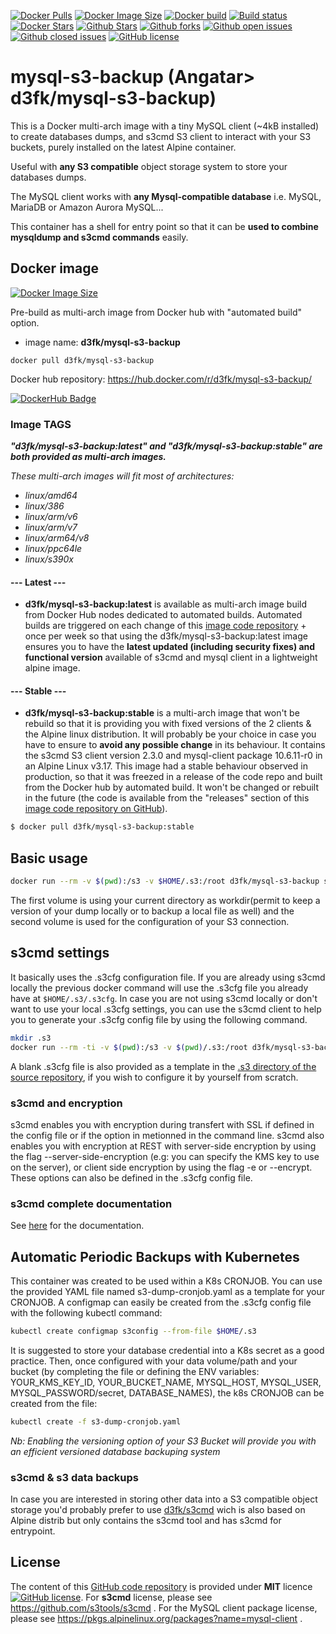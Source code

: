 [![Docker Pulls](https://badgen.net/docker/pulls/d3fk/mysql-s3-backup?icon=docker&label=pulls)](https://hub.docker.com/r/d3fk/mysql-s3-backup/tags) [![Docker Image Size](https://badgen.net/docker/size/d3fk/mysql-s3-backup/latest?icon=docker&label=image%20size)](https://hub.docker.com/r/d3fk/mysql-s3-backup/tags) [![Docker build](https://img.shields.io/docker/cloud/automated/d3fk/mysql-s3-backup?label=build&logo=docker)](https://hub.docker.com/r/d3fk/mysql-s3-backup/tags) [![Build status](https://img.shields.io/docker/cloud/build/d3fk/mysql-s3-backup?label=build%20status&logo=docker)](https://hub.docker.com/r/d3fk/mysql-s3-backup/builds) [![Docker Stars](https://badgen.net/docker/stars/d3fk/mysql-s3-backup?icon=docker&label=stars&color=green)](https://hub.docker.com/r/d3fk/mysql-s3-backup) [![Github Stars](https://img.shields.io/github/stars/Angatar/mysql-s3-backup?label=stars&logo=github&color=green&style=flat)](https://github.com/Angatar/mysql-s3-backup) [![Github forks](https://img.shields.io/github/forks/Angatar/mysql-s3-backup?logo=github&style=flat)](https://github.com/Angatar/mysql-s3-backup/fork) [![Github open issues](https://img.shields.io/github/issues-raw/Angatar/mysql-s3-backup?logo=github&color=yellow)](https://github.com/Angatar/mysql-s3-backup/issues) [![Github closed issues](https://img.shields.io/github/issues-closed-raw/Angatar/mysql-s3-backup?logo=github&color=green)](https://github.com/Angatar/mysql-s3-backup/issues?q=is%3Aissue+is%3Aclosed) [![GitHub license](https://img.shields.io/github/license/Angatar/mysql-s3-backup)](https://github.com/Angatar/mysql-s3-backup/blob/master/LICENSE)


# mysql-s3-backup (Angatar> d3fk/mysql-s3-backup)
This is a Docker multi-arch image with a tiny MySQL client (~4kB installed) to create databases dumps, and s3cmd S3 client to interact with your S3 buckets, purely installed on the latest Alpine container.

Useful with **any S3 compatible** object storage system to store your databases dumps.

The MySQL client works with **any Mysql-compatible database** i.e. MySQL, MariaDB or Amazon Aurora MySQL...

This container has a shell for entry point so that it can be **used to combine mysqldump and s3cmd commands** easily.

## Docker image
[![Docker Image Size](https://badgen.net/docker/size/d3fk/mysql-s3-backup/latest?icon=docker&label=compressed%20size)](https://hub.docker.com/r/d3fk/mysql-s3-backup/tags)

Pre-build as multi-arch image from Docker hub with "automated build" option.

- image name: **d3fk/mysql-s3-backup**

`docker pull d3fk/mysql-s3-backup`

Docker hub repository: https://hub.docker.com/r/d3fk/mysql-s3-backup/

[![DockerHub Badge](https://dockeri.co/image/d3fk/mysql-s3-backup)](https://hub.docker.com/r/d3fk/mysql-s3-backup)

### Image TAGS
***"d3fk/mysql-s3-backup:latest" and "d3fk/mysql-s3-backup:stable" are both provided as multi-arch images.***

*These multi-arch images will fit most of architectures:*

- *linux/amd64*
- *linux/386*
- *linux/arm/v6*
- *linux/arm/v7*
- *linux/arm64/v8*
- *linux/ppc64le*
- *linux/s390x*


#### --- Latest ---

- **d3fk/mysql-s3-backup:latest** is available as multi-arch image build from Docker Hub nodes dedicated to automated builds. Automated builds are triggered on each change of this [image code repository](https://github.com/Angatar/mysql-s3-backup) + once per week so that using the d3fk/mysql-s3-backup:latest image ensures you to have the **latest updated (including security fixes) and functional version** available of s3cmd and mysql client in a lightweight alpine image.

#### --- Stable ---

- **d3fk/mysql-s3-backup:stable** is a multi-arch image that won't be rebuild so that it is providing you with fixed versions of the 2 clients & the Alpine linux distribution. It will probably be your choice in case you have to ensure to **avoid any possible change** in its behaviour. It contains the s3cmd S3 client version 2.3.0 and mysql-client package 10.6.11-r0 in an Alpine Linux v3.17. This image had a stable behaviour observed in production, so that it was freezed in a release of the code repo and built from the Docker hub by automated build. It won't be changed or rebuilt in the future (the code is available from the "releases" section of this [image code repository on GitHub](https://github.com/Angatar/mysql-s3-backup)).

```sh
$ docker pull d3fk/mysql-s3-backup:stable
```

## Basic usage

```sh
docker run --rm -v $(pwd):/s3 -v $HOME/.s3:/root d3fk/mysql-s3-backup sh -c 'mysqldump -h ${MYSQL_HOST:localhost} -u ${MYSQL_USER:root} --password=${MYSQL_PASSWORD:your_password} --databases ${DATABASES_NAMES:mysql}> "$(date +%F_%H)_mysqldump.sql" && s3cmd put --ssl  . s3://${BUCKET_NAME}'
```
The first volume is using your current directory as workdir(permit to keep a version of your dump locally or to backup a local file as well) and the second volume is used for the configuration of your S3 connection.

## s3cmd settings

It basically uses the .s3cfg configuration file. If you are already using s3cmd locally the previous docker command will use the .s3cfg file you already have at ``$HOME/.s3/.s3cfg``. In case you are not using s3cmd locally or don't want to use your local .s3cfg settings, you can use the s3cmd client to help you to generate your .s3cfg config file by using the following command.

```sh
mkdir .s3
docker run --rm -ti -v $(pwd):/s3 -v $(pwd)/.s3:/root d3fk/mysql-s3-backup s3cmd --configure
```
A blank .s3cfg file is also provided as a template in the [.s3 directory of the source repository](https://github.com/Angatar/mysql-s3-backup/tree/master/.s3), if you wish to configure it by yourself from scratch.

### s3cmd and encryption
s3cmd enables you with encryption during transfert with SSL if defined in the config file or if the option in metionned in the command line.
s3cmd also enables you with encryption at REST with server-side encryption by using the flag --server-side-encryption (e.g: you can specify the KMS key to use on the server), or client side encryption by using the flag -e or --encrypt. These options can also be defined in the .s3cfg config file.

### s3cmd complete documentation

See [here](http://s3tools.org/usage) for the documentation.


## Automatic Periodic Backups with Kubernetes

This container was created to be used within a K8s CRONJOB.
You can use the provided YAML file named s3-dump-cronjob.yaml as a template for your CRONJOB.
A configmap can easily be created from the .s3cfg config file with the following kubectl command:
```sh
kubectl create configmap s3config --from-file $HOME/.s3
```
It is suggested to store your database credential into a K8s secret as a good practice.
Then, once configured with your data volume/path and your bucket (by completing the file or defining the ENV variables: YOUR_KMS_KEY_ID, YOUR_BUCKET_NAME, MYSQL_HOST, MYSQL_USER, MYSQL_PASSWORD/secret, DATABASE_NAMES), the k8s CRONJOB can be created from the file:
```sh
kubectl create -f s3-dump-cronjob.yaml
```
*Nb: Enabling the versioning option of your S3 Bucket will provide you with an efficient versioned database backuping system*

### s3cmd & s3 data backups

In case you are interested in storing other data into a S3 compatible object storage you'd probably prefer to use [d3fk/s3cmd](https://hub.docker.com/r/d3fk/s3cmd) wich is also based on Alpine distrib but only contains the s3cmd tool and has s3cmd for entrypoint.


## License

The content of this [GitHub code repository](https://github.com/Angatar/mysql-s3-backup) is provided under **MIT** licence
[![GitHub license](https://img.shields.io/github/license/Angatar/mysql-s3-backup)](https://github.com/Angatar/s3cmd/blob/master/LICENSE). For **s3cmd** license, please see https://github.com/s3tools/s3cmd . For the MySQL client package license, please see https://pkgs.alpinelinux.org/packages?name=mysql-client .
